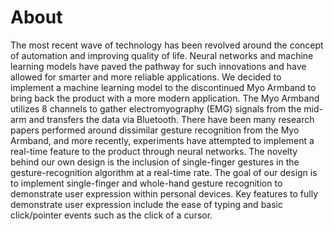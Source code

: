 <html>
  <body>  
    <h1>About</h1>
    <p>The most recent wave of technology has been revolved around the concept of automation and improving quality of life. Neural networks and machine learning models have paved the pathway for such innovations and have allowed for smarter and more reliable applications. We decided to implement a machine learning model to the discontinued Myo Armband to bring back the product with a more modern application. The Myo Armband utilizes 8 channels to gather electromyography (EMG) signals from the mid-arm and transfers the data via Bluetooth. There have been many research papers performed around dissimilar gesture recognition from the Myo Armband, and more recently, experiments have attempted to implement a real-time feature to the product through neural networks. The novelty behind our own design is the inclusion of single-finger gestures in the gesture-recognition algorithm at a real-time rate. The goal of our design is to implement single-finger and whole-hand gesture recognition to demonstrate user expression within personal devices. Key features to fully demonstrate user expression include the ease of typing and basic click/pointer events such as the click of a cursor.</p>
  </body>
</html>
